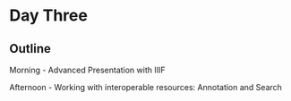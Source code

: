 # Day Three

## Outline
Morning - Advanced Presentation with IIIF

Afternoon - Working with interoperable resources: Annotation and Search
